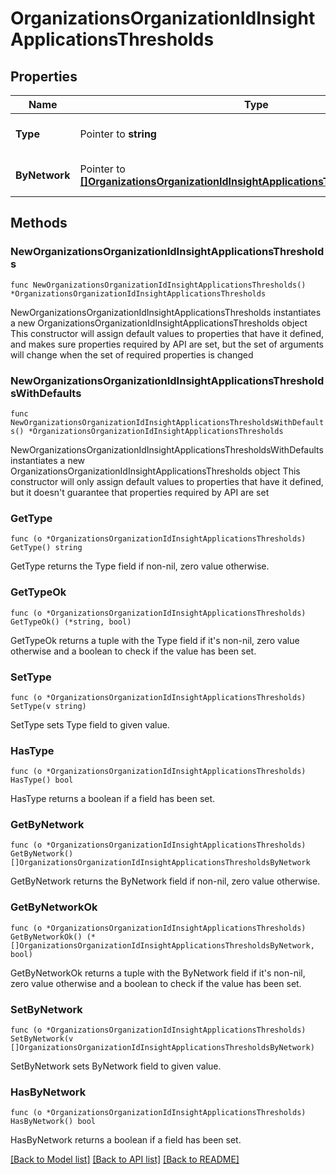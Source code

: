 # OrganizationsOrganizationIdInsightApplicationsThresholds

## Properties

Name | Type | Description | Notes
------------ | ------------- | ------------- | -------------
**Type** | Pointer to **string** | Threshold type (static or smart) | [optional] 
**ByNetwork** | Pointer to [**[]OrganizationsOrganizationIdInsightApplicationsThresholdsByNetwork**](OrganizationsOrganizationIdInsightApplicationsThresholdsByNetwork.md) | Threshold for each network | [optional] 

## Methods

### NewOrganizationsOrganizationIdInsightApplicationsThresholds

`func NewOrganizationsOrganizationIdInsightApplicationsThresholds() *OrganizationsOrganizationIdInsightApplicationsThresholds`

NewOrganizationsOrganizationIdInsightApplicationsThresholds instantiates a new OrganizationsOrganizationIdInsightApplicationsThresholds object
This constructor will assign default values to properties that have it defined,
and makes sure properties required by API are set, but the set of arguments
will change when the set of required properties is changed

### NewOrganizationsOrganizationIdInsightApplicationsThresholdsWithDefaults

`func NewOrganizationsOrganizationIdInsightApplicationsThresholdsWithDefaults() *OrganizationsOrganizationIdInsightApplicationsThresholds`

NewOrganizationsOrganizationIdInsightApplicationsThresholdsWithDefaults instantiates a new OrganizationsOrganizationIdInsightApplicationsThresholds object
This constructor will only assign default values to properties that have it defined,
but it doesn't guarantee that properties required by API are set

### GetType

`func (o *OrganizationsOrganizationIdInsightApplicationsThresholds) GetType() string`

GetType returns the Type field if non-nil, zero value otherwise.

### GetTypeOk

`func (o *OrganizationsOrganizationIdInsightApplicationsThresholds) GetTypeOk() (*string, bool)`

GetTypeOk returns a tuple with the Type field if it's non-nil, zero value otherwise
and a boolean to check if the value has been set.

### SetType

`func (o *OrganizationsOrganizationIdInsightApplicationsThresholds) SetType(v string)`

SetType sets Type field to given value.

### HasType

`func (o *OrganizationsOrganizationIdInsightApplicationsThresholds) HasType() bool`

HasType returns a boolean if a field has been set.

### GetByNetwork

`func (o *OrganizationsOrganizationIdInsightApplicationsThresholds) GetByNetwork() []OrganizationsOrganizationIdInsightApplicationsThresholdsByNetwork`

GetByNetwork returns the ByNetwork field if non-nil, zero value otherwise.

### GetByNetworkOk

`func (o *OrganizationsOrganizationIdInsightApplicationsThresholds) GetByNetworkOk() (*[]OrganizationsOrganizationIdInsightApplicationsThresholdsByNetwork, bool)`

GetByNetworkOk returns a tuple with the ByNetwork field if it's non-nil, zero value otherwise
and a boolean to check if the value has been set.

### SetByNetwork

`func (o *OrganizationsOrganizationIdInsightApplicationsThresholds) SetByNetwork(v []OrganizationsOrganizationIdInsightApplicationsThresholdsByNetwork)`

SetByNetwork sets ByNetwork field to given value.

### HasByNetwork

`func (o *OrganizationsOrganizationIdInsightApplicationsThresholds) HasByNetwork() bool`

HasByNetwork returns a boolean if a field has been set.


[[Back to Model list]](../README.md#documentation-for-models) [[Back to API list]](../README.md#documentation-for-api-endpoints) [[Back to README]](../README.md)


